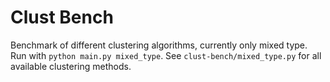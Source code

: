 # Clust Bench

Benchmark of different clustering algorithms, currently only mixed type.
Run with `python main.py mixed_type`. See `clust-bench/mixed_type.py` for all available clustering methods.
